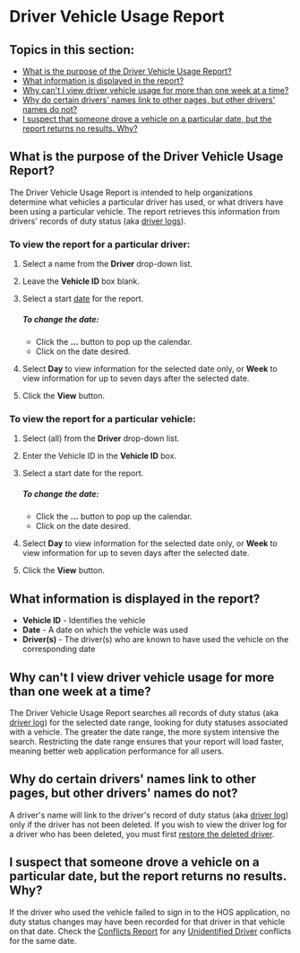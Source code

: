 # Driver Vehicle Usage Report

## Topics in this section:

*   [What is the purpose of the Driver Vehicle Usage Report?](#A)
*   [What information is displayed in the report?](#B)
*   [Why can't I view driver vehicle usage for more than one week at a time?](#C)
*   [Why do certain drivers' names link to other pages, but other drivers' names do not?](#D)
*   [I suspect that someone drove a vehicle on a particular date, but the report returns no results. Why?](#E)

## <a id="A">What is the purpose of the Driver Vehicle Usage Report?</a>

The Driver Vehicle Usage Report is intended to help organizations determine what vehicles a particular driver has used, or what drivers have been using a particular vehicle. The report retrieves this information from drivers' records of duty status (aka [driver logs](ViewLog.aspx)).

### To view the report for a particular driver:

1.  Select a name from the **Driver** drop-down list.
2.  Leave the **Vehicle ID** box blank.
3.  Select a start [date](FAQ_General.aspx#A.5) for the report.

    ##### To change the date:

    *   Click the **...** button to pop up the calendar.
    *   Click on the date desired.
4.  Select **Day** to view information for the selected date only, or **Week** to view information for up to seven days after the selected date.
5.  Click the **View** button.

### To view the report for a particular vehicle:

1.  Select (all) from the **Driver** drop-down list.
2.  Enter the Vehicle ID in the **Vehicle ID** box.
3.  Select a start date for the report.

    ##### To change the date:

    *   Click the **...** button to pop up the calendar.
    *   Click on the date desired.
4.  Select **Day** to view information for the selected date only, or **Week** to view information for up to seven days after the selected date.
5.  Click the **View** button.

## <a id="B">What information is displayed in the report?</a>

*   **Vehicle ID** - Identifies the vehicle
*   **Date** - A date on which the vehicle was used
*   **Driver(s)** - The driver(s) who are known to have used the vehicle on the corresponding date

## <a id="C">Why can't I view driver vehicle usage for more than one week at a time?</a>

The Driver Vehicle Usage Report searches all records of duty status (aka [driver log](ViewLog.aspx)) for the selected date range, looking for duty statuses associated with a vehicle. The greater the date range, the more system intensive the search. Restricting the date range ensures that your report will load faster, meaning better web application performance for all users.

## <a id="D">Why do certain drivers' names link to other pages, but other drivers' names do not?</a>

A driver's name will link to the driver's record of duty status (aka [driver log](ViewLog.aspx)) only if the driver has not been deleted. If you wish to view the driver log for a driver who has been deleted, you must first [restore the deleted driver](DriversList.aspx#D).

## <a id="E">I suspect that someone drove a vehicle on a particular date, but the report returns no results. Why?</a>

If the driver who used the vehicle failed to sign in to the HOS application, no duty status changes may have been recorded for that driver in that vehicle on that date. Check the [Conflicts Report](Conflicts.aspx) for any [Unidentified Driver](FAQ_DriverLogs.aspx#E.2.9) conflicts for the same date.
